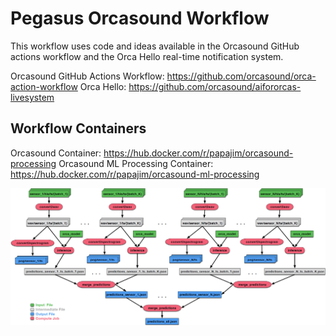 # Pegasus Orcasound Workflow

This workflow uses code and ideas available in the Orcasound GitHub actions workflow
and the Orca Hello real-time notification system.

Orcasound GitHub Actions Workflow: https://github.com/orcasound/orca-action-workflow
Orca Hello: https://github.com/orcasound/aifororcas-livesystem


## Workflow Containers

Orcasound Container: https://hub.docker.com/r/papajim/orcasound-processing
Orcasound ML Processing Container: https://hub.docker.com/r/papajim/orcasound-ml-processing

![Orcasound Workflow DAG](/images/orcasound-workflow.png)
